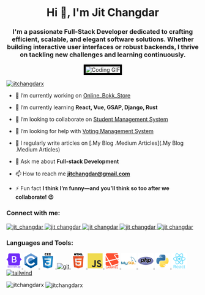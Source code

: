 <h1 align="center">Hi 👋, I'm Jit Changdar</h1>
<h3 align="center">I'm a passionate Full-Stack Developer dedicated to crafting efficient, scalable, and elegant software solutions. Whether building interactive user interfaces or robust backends, I thrive on tackling new challenges and learning continuously.</h3>

<div align="center">
  <img 
       src="https://camo.githubusercontent.com/4d9f5ecceb711eec6e2018f38a5677dc657c9738d4a65ba3b928c41c0a45b439/68747470733a2f2f6d69726f2e6d656469756d2e636f6d2f6d61782f313336302f302a37513379765349765f7430696f4a2d5a2e676966"
       alt="Coding GIF"
       width="400px"
       style="border: 5px solid #000;"
  />
</div>



<p align="left">
  <a href="https://github.com/ryo-ma/github-profile-trophy">
    <img src="https://github-profile-trophy.vercel.app/?username=jitchangdarx" alt="jitchangdarx" />
  </a>
</p>

- 🔭 I’m currently working on [Online_Bokk_Store](https://github.com/JitChangdarX/Online_Bokk_store.git)

- 🌱 I’m currently learning **React, Vue, GSAP, Django, Rust**

- 👯 I’m looking to collaborate on [Student Management System](https://github.com/JitChangdarX/student_manegmant.git)

- 🤝 I’m looking for help with [Voting Management System](https://github.com/JitChangdarX/voting_management_system.git)

- 📝 I regularly write articles on [.My Blog .Medium Articles](.My Blog .Medium Articles)

- 💬 Ask me about **Full-stack Development**

- 📫 How to reach me **jitchangdar@gmail.com**

- ⚡ Fun fact **I think I’m funny—and you’ll think so too after we collaborate! 😉**

<h3 align="left">Connect with me:</h3>
<p align="left">
  <a href="https://twitter.com/jit_changdar" target="blank">
    <img align="center" src="https://raw.githubusercontent.com/rahuldkjain/github-profile-readme-generator/master/src/images/icons/Social/twitter.svg" alt="jit_changdar" height="30" width="40" />
  </a>
  <a href="https://fb.com/jit changdar" target="blank">
    <img align="center" src="https://raw.githubusercontent.com/rahuldkjain/github-profile-readme-generator/master/src/images/icons/Social/facebook.svg" alt="jit changdar" height="30" width="40" />
  </a>
  <a href="https://instagram.com/jit changdar" target="blank">
    <img align="center" src="https://raw.githubusercontent.com/rahuldkjain/github-profile-readme-generator/master/src/images/icons/Social/instagram.svg" alt="jit changdar" height="30" width="40" />
  </a>
  <a href="https://www.youtube.com/c/jit changdar" target="blank">
    <img align="center" src="https://raw.githubusercontent.com/rahuldkjain/github-profile-readme-generator/master/src/images/icons/Social/youtube.svg" alt="jit changdar" height="30" width="40" />
  </a>
  <a href="https://www.leetcode.com/jit changdar" target="blank">
    <img align="center" src="https://raw.githubusercontent.com/rahuldkjain/github-profile-readme-generator/master/src/images/icons/Social/leet-code.svg" alt="jit changdar" height="30" width="40" />
  </a>
</p>

<h3 align="left">Languages and Tools:</h3>
<p align="left">
  <a href="https://getbootstrap.com" target="_blank" rel="noreferrer">
    <img src="https://raw.githubusercontent.com/devicons/devicon/master/icons/bootstrap/bootstrap-plain-wordmark.svg" alt="bootstrap" width="40" height="40"/>
  </a>
  <a href="https://www.cprogramming.com/" target="_blank" rel="noreferrer">
    <img src="https://raw.githubusercontent.com/devicons/devicon/master/icons/c/c-original.svg" alt="c" width="40" height="40"/>
  </a>
  <a href="https://www.w3schools.com/css/" target="_blank" rel="noreferrer">
    <img src="https://raw.githubusercontent.com/devicons/devicon/master/icons/css3/css3-original-wordmark.svg" alt="css3" width="40" height="40"/>
  </a>
  <a href="https://git-scm.com/" target="_blank" rel="noreferrer">
    <img src="https://www.vectorlogo.zone/logos/git-scm/git-scm-icon.svg" alt="git" width="40" height="40"/>
  </a>
  <a href="https://www.w3.org/html/" target="_blank" rel="noreferrer">
    <img src="https://raw.githubusercontent.com/devicons/devicon/master/icons/html5/html5-original-wordmark.svg" alt="html5" width="40" height="40"/>
  </a>
  <a href="https://developer.mozilla.org/en-US/docs/Web/JavaScript" target="_blank" rel="noreferrer">
    <img src="https://raw.githubusercontent.com/devicons/devicon/master/icons/javascript/javascript-original.svg" alt="javascript" width="40" height="40"/>
  </a>
  <a href="https://laravel.com/" target="_blank" rel="noreferrer">
    <img src="https://raw.githubusercontent.com/devicons/devicon/master/icons/laravel/laravel-plain-wordmark.svg" alt="laravel" width="40" height="40"/>
  </a>
  <a href="https://www.mysql.com/" target="_blank" rel="noreferrer">
    <img src="https://raw.githubusercontent.com/devicons/devicon/master/icons/mysql/mysql-original-wordmark.svg" alt="mysql" width="40" height="40"/>
  </a>
  <a href="https://www.php.net" target="_blank" rel="noreferrer">
    <img src="https://raw.githubusercontent.com/devicons/devicon/master/icons/php/php-original.svg" alt="php" width="40" height="40"/>
  </a>
  <a href="https://www.python.org" target="_blank" rel="noreferrer">
    <img src="https://raw.githubusercontent.com/devicons/devicon/master/icons/python/python-original.svg" alt="python" width="40" height="40"/>
  </a>
  <a href="https://reactjs.org/" target="_blank" rel="noreferrer">
    <img src="https://raw.githubusercontent.com/devicons/devicon/master/icons/react/react-original-wordmark.svg" alt="react" width="40" height="40"/>
  </a>
  <a href="https://tailwindcss.com/" target="_blank" rel="noreferrer">
    <img src="https://www.vectorlogo.zone/logos/tailwindcss/tailwindcss-icon.svg" alt="tailwind" width="40" height="40"/>
  </a>
</p>

<p><img align="left" src="https://github-readme-stats.vercel.app/api/top-langs?username=jitchangdarx&show_icons=true&locale=en&layout=compact" alt="jitchangdarx" /></p>
<p>&nbsp;<img align="center" src="https://github-readme-stats.vercel.app/api?username=jitchangdarx&show_icons=true&locale=en" alt="jitchangdarx" /></p>



